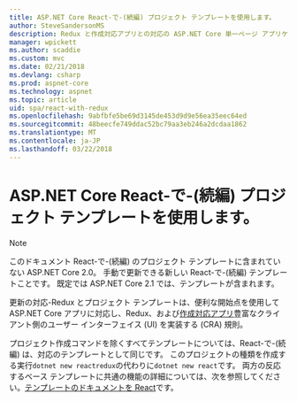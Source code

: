 ```yaml
---
title: ASP.NET Core React-で-(続編) プロジェクト テンプレートを使用します。
author: SteveSandersonMS
description: Redux と作成対応アプリとの対応の ASP.NET Core 単一ページ アプリケーション (SPA) プロジェクト テンプレートを使って開始する方法を説明します。
manager: wpickett
ms.author: scaddie
ms.custom: mvc
ms.date: 02/21/2018
ms.devlang: csharp
ms.prod: aspnet-core
ms.technology: aspnet
ms.topic: article
uid: spa/react-with-redux
ms.openlocfilehash: 9abfbfe5be69d3145de453d9d9e56ea35eec64ed
ms.sourcegitcommit: 48beecfe749ddac52bc79aa3eb246a2dcdaa1862
ms.translationtype: MT
ms.contentlocale: ja-JP
ms.lasthandoff: 03/22/2018
---
```

# <a name="use-the-react-with-redux-project-template-with-aspnet-core"></a>ASP.NET Core React-で-(続編) プロジェクト テンプレートを使用します。

> [!NOTE]
> このドキュメント React-で-(続編) のプロジェクト テンプレートに含まれていない ASP.NET Core 2.0。 手動で更新できる新しい React-で-(続編) テンプレートことです。 既定では ASP.NET Core 2.1 では、テンプレートが含まれます。

更新の対応-Redux とプロジェクト テンプレートは、便利な開始点を使用して ASP.NET Core アプリに対応し、Redux、および[作成対応アプリ](https://github.com/facebookincubator/create-react-app)豊富なクライアント側のユーザー インターフェイス (UI) を実装する (CRA) 規則。

プロジェクト作成コマンドを除くすべてテンプレートについては、React-で-(続編) は、対応のテンプレートとして同じです。 このプロジェクトの種類を作成する実行`dotnet new reactredux`の代わりに`dotnet new react`です。 両方の反応するベース テンプレートに共通の機能の詳細については、次を参照してください。[テンプレートのドキュメントを React](xref:spa/react)です。
